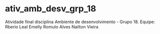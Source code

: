 # ativ_amb_desv_grp_18
Atividade final disciplina Ambiente de desenvolvimento - Grupo 18.
Equipe:
Rberio Leal
Emelly 
Romulo Alves
Nailton Vieira
